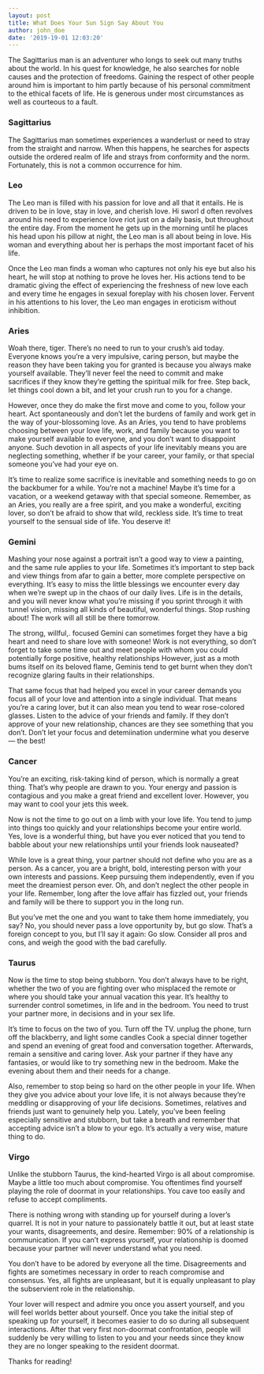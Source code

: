 ```yaml
---
layout: post
title: What Does Your Sun Sign Say About You
author: john_doe
date: '2019-19-01 12:03:20'
---
```

The Sagittarius man is an adventurer who longs to seek out many truths about the world. In his quest for knowledge, he also searches for noble causes and the protection of freedoms. Gaining the respect of other people around him is important to him partly because of his personal commitment to the ethical facets of life. He is generous under most circumstances as well as courteous to a fault.

### Sagittarius 

The Sagittarius man sometimes experiences a wanderlust or need to stray from the straight and narrow. When this happens, he searches for aspects outside the ordered realm of life and strays from conformity and the norm. Fortunately, this is not a common occurrence for him.

### Leo

The Leo man is filled with his passion for love and all that it entails. He is driven to be in love, stay in love, and cherish love. Hi sworl d often revolves around his need to experience love riot just on a daily basis, but throughout the entire day. From the moment he gets up in the morning until he places his head upon his pillow at night, the Leo man is all about being in love. His woman and everything about her is perhaps the most important facet of his life.

Once the Leo man finds a woman who captures not only his eye but also his heart, he will stop at nothing to prove he loves her. His actions tend to be dramatic giving the effect of experiencing the freshness of new love each and every time he engages in sexual foreplay with his chosen lover. Fervent in his attentions to his lover, the Leo man engages in eroticism without inhibition.

### Aries

Woah there, tiger. There’s no need to run to your crush’s aid today. Everyone knows you’re a very impulsive, caring person, but maybe the reason they have been taking you for granted is because you always make yourself available. They’ll never feel the need to commit and make sacrifices if they know they’re getting the spiritual milk for free. Step back, let things cool down a bit, and let your crush run to you for a change.

However, once they do make the first move and come to you, follow your heart. Act spontaneously and don’t let the burdens of family and work get in the way of your-blossoming love. As an Aries, you tend to have problems choosing between your love life, work, and family because you want to make yourself available to everyone, and you don’t want to disappoint anyone. Such devotion in all aspects of your life inevitably means you are neglecting something, whether if be your career, your family, or that special someone you’ve had your eye on.

It’s time to realize some sacrifice is inevitable and something needs to go on the backbumer for a while. You’re not a machine! Maybe it’s time for a vacation, or a weekend getaway with that special someone. Remember, as an Aries, you really are a free spirit, and you make a wonderful, exciting lover, so don’t be afraid to show that wild, reckless side. It’s time to treat yourself to the sensual side of life. You deserve it!

### Gemini

Mashing your nose against a portrait isn’t a good way to view a painting, and the same rule applies to your life. Sometimes it’s important to step back and view things from afar to gain a better, more complete perspective on everything. It’s easy to miss the little blessings we encounter every day when we’re swept up in the chaos of our daily lives. Life is in the details, and you will never know what you’re missing if you sprint through it with tunnel vision, missing all kinds of beautiful, wonderful things. Stop rushing about! The work will all still be there tomorrow.

The strong, willful,. focused Gemini can sometimes forget they have a big heart and need to share love with someone! Work is not everything, so don’t forget to take some time out and meet people with whom you could potentially forge positive, healthy relationships However, just as a moth bums itself on its beloved flame, Geminis tend to get burnt when they don’t recognize glaring faults in their relationships.

That same focus that had helped you excel in your career demands you focus all of your love and attention into a single individual. That means you’re a caring lover, but it can also mean you tend to wear rose-colored glasses. Listen to the advice of your friends and family. If they don’t approve of your new relationship, chances are they see something that you don’t. Don’t let your focus and detemiination undermine what you deserve — the best!

### Cancer

You’re an exciting, risk-taking kind of person, which is normally a great thing. That’s why people are drawn to you. Your energy and passion is contagious and you make a great friend and excellent lover. However, you may want to cool your jets this week.

Now is not the time to go out on a limb with your love life. You tend to jump into things too quickly and your relationships become your entire world. Yes, love is a wonderful thing, but have you ever noticed that you tend to babble about your new relationships until your friends look nauseated?

While love is a great thing, your partner should not define who you are as a person. As a cancer, you are a bright, bold, interesting person with your own interests and passions. Keep pursuing them independently, even if you meet the dreamiest person ever. Oh, and don’t neglect the other people in your life. Remember, long after the love affair has fizzled out, your friends and family will be there to support you in the long run.

But you’ve met the one and you want to take them home immediately, you say? No, you should never pass a love opportunity by, but go slow. That’s a foreign concept to you, but I’ll say it again: Go slow. Consider all pros and cons, and weigh the good with the bad carefully.

### Taurus

Now is the time to stop being stubborn. You don’t always have to be right, whether the two of you are fighting over who misplaced the remote or where you should take your annual vacation this year. It’s healthy to surrender control sometimes, in life and in the bedroom. You need to trust your partner more, in decisions and in your sex life.

It’s time to focus on the two of you. Turn off the TV. unplug the phone, turn off the blackberry, and light some candles Cook a special dinner together and spend an evening of great food and conversation together. Afterwards, remain a sensitive and caring lover. Ask your partner if they have any fantasies, or would like to try something new in the bedroom. Make the evening about them and their needs for a change.

Also, remember to stop being so hard on the other people in your life. When they give you advice about your love life, it is not always because they’re meddling or disapproving of your life decisions. Sometimes, relatives and friends just want to genuinely help you. Lately, you’ve been feeling especially sensitive and stubborn, but take a breath and remember that accepting advice isn’t a blow to your ego. It’s actually a very wise, mature thing to do.

### Virgo

Unlike the stubborn Taurus, the kind-hearted Virgo is all about compromise. Maybe a little too much about compromise. You oftentimes find yourself playing the role of doormat in your relationships. You cave too easily and refuse to accept compliments.

There is nothing wrong with standing up for yourself during a lover’s quarrel. It is not in your nature to passionately battle it out, but at least state your wants, disagreements, and desire. Remember: 90% of a relationship is communication. If you can’t express yourself, your relationship is doomed because your partner will never understand what you need.

You don’t have to be adored by everyone all the time. Disagreements and fights are sometimes necessary in order to reach compromise and consensus. Yes, all fights are unpleasant, but it is equally unpleasant to play the subservient role in the relationship.

Your lover will respect and admire you once you assert yourself, and you will feel worlds better about yourself. Once you take the initial step of speaking up for yourself, it becomes easier to do so during all subsequent interactions. After that very first non-doormat confrontation, people will suddenly be very willing to listen to you and your needs since they know they are no longer speaking to the resident doormat.

Thanks for reading!
